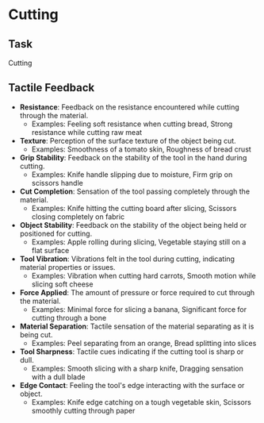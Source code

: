 # Cutting

## Task
Cutting
## Tactile Feedback
- **Resistance**: Feedback on the resistance encountered while cutting through the material.
  - Examples: Feeling soft resistance when cutting bread, Strong resistance while cutting raw meat
- **Texture**: Perception of the surface texture of the object being cut.
  - Examples: Smoothness of a tomato skin, Roughness of bread crust
- **Grip Stability**: Feedback on the stability of the tool in the hand during cutting.
  - Examples: Knife handle slipping due to moisture, Firm grip on scissors handle
- **Cut Completion**: Sensation of the tool passing completely through the material.
  - Examples: Knife hitting the cutting board after slicing, Scissors closing completely on fabric
- **Object Stability**: Feedback on the stability of the object being held or positioned for cutting.
  - Examples: Apple rolling during slicing, Vegetable staying still on a flat surface
- **Tool Vibration**: Vibrations felt in the tool during cutting, indicating material properties or issues.
  - Examples: Vibration when cutting hard carrots, Smooth motion while slicing soft cheese
- **Force Applied**: The amount of pressure or force required to cut through the material.
  - Examples: Minimal force for slicing a banana, Significant force for cutting through a bone
- **Material Separation**: Tactile sensation of the material separating as it is being cut.
  - Examples: Peel separating from an orange, Bread splitting into slices
- **Tool Sharpness**: Tactile cues indicating if the cutting tool is sharp or dull.
  - Examples: Smooth slicing with a sharp knife, Dragging sensation with a dull blade
- **Edge Contact**: Feeling the tool's edge interacting with the surface or object.
  - Examples: Knife edge catching on a tough vegetable skin, Scissors smoothly cutting through paper
